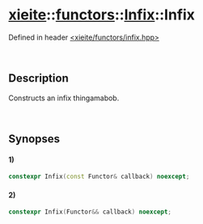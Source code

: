 # [xieite](../../../../../../xieite.md)\:\:[functors](../../../../../../functors.md)\:\:[Infix<Functor>](../../../../infix.md)\:\:Infix
Defined in header [<xieite/functors/infix.hpp>](../../../../../../../include/xieite/functors/infix.hpp)

&nbsp;

## Description
Constructs an infix thingamabob.

&nbsp;

## Synopses
#### 1)
```cpp
constexpr Infix(const Functor& callback) noexcept;
```
#### 2)
```cpp
constexpr Infix(Functor&& callback) noexcept;
```
